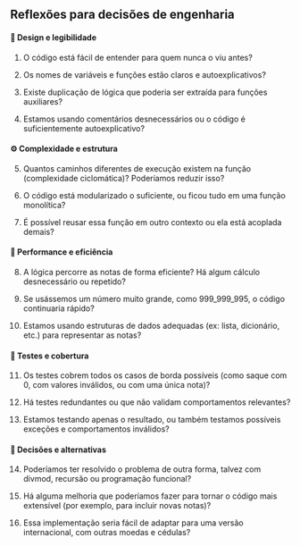 ## Reflexões para decisões de engenharia

#### 🧩 Design e legibilidade
1. O código está fácil de entender para quem nunca o viu antes?

2. Os nomes de variáveis e funções estão claros e autoexplicativos?

3. Existe duplicação de lógica que poderia ser extraída para funções auxiliares?

4. Estamos usando comentários desnecessários ou o código é suficientemente autoexplicativo?

#### ⚙️ Complexidade e estrutura
5. Quantos caminhos diferentes de execução existem na função (complexidade ciclomática)? Poderíamos reduzir isso?

6. O código está modularizado o suficiente, ou ficou tudo em uma função monolítica?

7. É possível reusar essa função em outro contexto ou ela está acoplada demais?

#### 🚀 Performance e eficiência
8. A lógica percorre as notas de forma eficiente? Há algum cálculo desnecessário ou repetido?

9. Se usássemos um número muito grande, como 999_999_995, o código continuaria rápido?

10. Estamos usando estruturas de dados adequadas (ex: lista, dicionário, etc.) para representar as notas?

#### 🧪 Testes e cobertura
11. Os testes cobrem todos os casos de borda possíveis (como saque com 0, com valores inválidos, ou com uma única nota)?

12. Há testes redundantes ou que não validam comportamentos relevantes?

13. Estamos testando apenas o resultado, ou também testamos possíveis exceções e comportamentos inválidos?

#### 🧠 Decisões e alternativas
14. Poderíamos ter resolvido o problema de outra forma, talvez com divmod, recursão ou programação funcional?

15. Há alguma melhoria que poderíamos fazer para tornar o código mais extensível (por exemplo, para incluir novas notas)?

16. Essa implementação seria fácil de adaptar para uma versão internacional, com outras moedas e cédulas?
